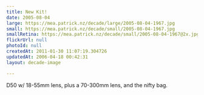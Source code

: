 ```yaml
---
title: New Kit!
date: 2005-08-04
large: https://mea.patrick.nz/decade/large/2005-08-04-1967.jpg
small: https://mea.patrick.nz/decade/small/2005-08-04-1967.jpg
smallRetina: https://mea.patrick.nz/decade/small/2005-08-04-1967@2x.jpg
flickrUrl: null
photoId: null
createdAt: 2011-01-30 11:07:19.304726
updatedAt: 2006-04-18 00:42:31
layout: decade-image

---
```

D50 w/ 18-55mm lens, plus a 70-300mm lens, and the nifty bag.
